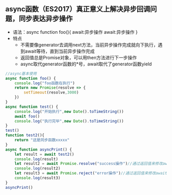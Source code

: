 ## async函数（ES2017）真正意义上解决异步回调问题，同步表达异步操作
* 语法：async function foo(){
        await:异步操作
        await:异步操作
        }
* 特点
    * 不需要像generator去调用next方法，当前异步操作完成就向下执行，遇到await等待，直到当前异步操作完成
    * 返回值总是Promise对象，可以用then方法进行下一步操作
    * async取代generator函数的*号，await取代了generator函数yield
```js
//async基本使用
async function foo() {
    console.log("foo函数在执行")
    return new Promise(resolve => {
        setTimeout(resolve,3000)
    })
}
async function test() {
    console.log("开始执行",new Date().toTimeString())
    await foo()
    console.log("执行完毕",new Date().toTimeString())
}
test()
function test2(){
    return "这是同步函数xxxxx"
}
async function asyncPrint() {
    let result = await test2()
    console.log(result)
    let result2 = await Promise.resolve("success操作")//通过返回值来修改await返回值
    console.log(result2)
    let result3 = await Promise.reject("error操作")//通过返回值来修改await返回值
    console.log(result3)
}
asyncPrint()
```